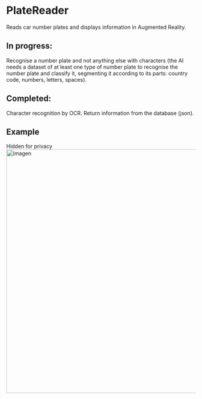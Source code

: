 # PlateReader
Reads car number plates and displays information in Augmented Reality.

## In progress:
Recognise a number plate and not anything else with characters (the AI needs a dataset of at least one type of number plate to recognise the number plate and classify it, segmenting it according to its parts: country code, numbers, letters, spaces).

## Completed:
Character recognition by OCR.
Return information from the database (json).

## Example
Hidden for privacy
<img width="738" height="649" alt="imagen" src="https://github.com/user-attachments/assets/22221ed1-c1f3-40f8-82ea-2a2ad6d82f02" />
